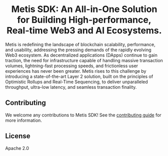 <h1 align="center">Metis SDK: An All-in-One Solution for Building High-performance, Real-time Web3 and AI Ecosystems.</h1>

Metis is redefining the landscape of blockchain scalability, performance, and usability, addressing the pressing demands of the rapidly evolving Web3 ecosystem. As decentralized applications (DApps) continue to gain traction, the need for infrastructure capable of handling massive transaction volumes, lightning-fast processing speeds, and frictionless user experiences has never been greater. Metis rises to this challenge by introducing a state-of-the-art Layer 2 solution, built on the principles of Optimistic Rollups and Real-Time Sequencing, to deliver unparalleled throughput, ultra-low latency, and seamless transaction finality.

## Contributing

We welcome any contributions to Metis SDK! See the [contributing guide](./docs/CONTRIBUTING.md) for more information.

## License

Apache 2.0
